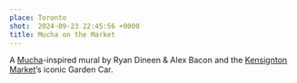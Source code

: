 ```yaml
---
place: Toronto
shot:  2024-09-23 22:45:56 +0000
title: Mucha on the Market
---
```


A [Mucha](https://en.wikipedia.org/wiki/Alphonse_Mucha)-inspired mural by Ryan Dineen & Alex Bacon and the [Kensignton Market](https://en.wikipedia.org/wiki/Kensington_Market)’s iconic Garden Car.
